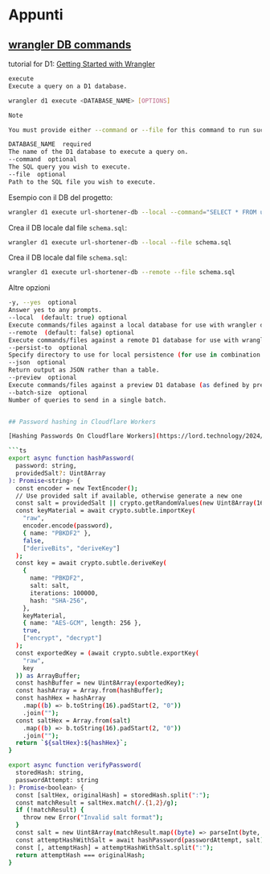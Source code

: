 # Appunti

## [wrangler DB commands](https://developers.cloudflare.com/d1/wrangler-commands/)

tutorial for D1: [Getting Started with Wrangler](https://developers.cloudflare.com/d1/get-started/)


```sh
execute
Execute a query on a D1 database.

wrangler d1 execute <DATABASE_NAME> [OPTIONS]

Note

You must provide either --command or --file for this command to run successfully.

DATABASE_NAME  required
The name of the D1 database to execute a query on.
--command  optional
The SQL query you wish to execute.
--file  optional
Path to the SQL file you wish to execute.
```

Esempio con il DB del progetto:

```sh
wrangler d1 execute url-shortener-db --local --command="SELECT * FROM urls"
```

Crea il DB locale dal file `schema.sql`:
```sh
wrangler d1 execute url-shortener-db --local --file schema.sql
```

Crea il DB locale dal file `schema.sql`:
```sh
wrangler d1 execute url-shortener-db --remote --file schema.sql
```

Altre opzioni
```sh
-y, --yes  optional
Answer yes to any prompts.
--local  (default: true) optional
Execute commands/files against a local database for use with wrangler dev.
--remote  (default: false) optional
Execute commands/files against a remote D1 database for use with wrangler dev --remote.
--persist-to  optional
Specify directory to use for local persistence (for use in combination with --local).
--json  optional
Return output as JSON rather than a table.
--preview  optional
Execute commands/files against a preview D1 database (as defined by preview_database_id in the Wrangler configuration file).
--batch-size  optional
Number of queries to send in a single batch.


## Password hashing in Cloudflare Workers

[Hashing Passwords On Cloudflare Workers](https://lord.technology/2024/02/21/hashing-passwords-on-cloudflare-workers.html)

```ts
export async function hashPassword(
  password: string,
  providedSalt?: Uint8Array
): Promise<string> {
  const encoder = new TextEncoder();
  // Use provided salt if available, otherwise generate a new one
  const salt = providedSalt || crypto.getRandomValues(new Uint8Array(16));
  const keyMaterial = await crypto.subtle.importKey(
    "raw",
    encoder.encode(password),
    { name: "PBKDF2" },
    false,
    ["deriveBits", "deriveKey"]
  );
  const key = await crypto.subtle.deriveKey(
    {
      name: "PBKDF2",
      salt: salt,
      iterations: 100000,
      hash: "SHA-256",
    },
    keyMaterial,
    { name: "AES-GCM", length: 256 },
    true,
    ["encrypt", "decrypt"]
  );
  const exportedKey = (await crypto.subtle.exportKey(
    "raw",
    key
  )) as ArrayBuffer;
  const hashBuffer = new Uint8Array(exportedKey);
  const hashArray = Array.from(hashBuffer);
  const hashHex = hashArray
    .map((b) => b.toString(16).padStart(2, "0"))
    .join("");
  const saltHex = Array.from(salt)
    .map((b) => b.toString(16).padStart(2, "0"))
    .join("");
  return `${saltHex}:${hashHex}`;
}

export async function verifyPassword(
  storedHash: string,
  passwordAttempt: string
): Promise<boolean> {
  const [saltHex, originalHash] = storedHash.split(":");
  const matchResult = saltHex.match(/.{1,2}/g);
  if (!matchResult) {
    throw new Error("Invalid salt format");
  }
  const salt = new Uint8Array(matchResult.map((byte) => parseInt(byte, 16)));
  const attemptHashWithSalt = await hashPassword(passwordAttempt, salt);
  const [, attemptHash] = attemptHashWithSalt.split(":");
  return attemptHash === originalHash;
}
```